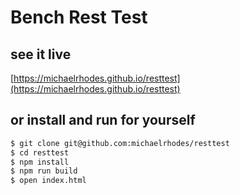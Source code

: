 # Bench Rest Test

## see it live
[https://michaelrhodes.github.io/resttest](https://michaelrhodes.github.io/resttest)

## or install and run for yourself

```sh
$ git clone git@github.com:michaelrhodes/resttest
$ cd resttest
$ npm install
$ npm run build
$ open index.html
```
